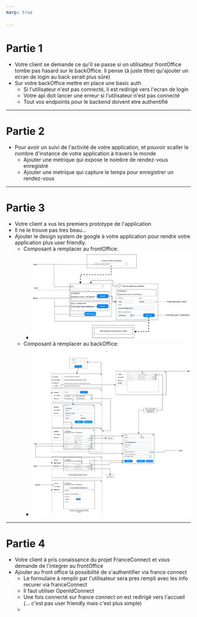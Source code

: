 ```yaml
---
marp: true

---
```

# Partie 1
- Votre client se demande ce qu'il se passe si un utilisateur frontOffice tombe pas hasard sur le backOffice. Il pense (à juste titre) qu'ajouter un ecran de login au back serait plus sûre)
- Sur votre backOffice mettre en place une basic auth
    - Si l'utilisateur n'est pas connecté, il est redirigé vers l'ecran de login
    - Votre api doit lancer une erreur si l'utilisateur n'est pas connecté
    - Tout vos endpoints pour le backend doivent etre authentifié

---
# Partie 2 
- Pour avoir un suivi de l'activité de votre application, et pouvoir scaller le nombre d'instance de votre application à travers le monde  
  - Ajouter une metrique qui expose le nombre de rendez-vous enregistré
  - Ajouter une metrique qui capture le temps pour enregistrer un rendez-vous

---
# Partie 3
- Votre client a vus les premiers prototype de l'application
- Il ne le trouve pas tres beau...
- Ajouter le design system de google à votre application pour rendre votre application plus user friendly.
  - Composant à remplacer au frontOffice: 
    - ![](assets/material_front.png)
  - Composant à remplacer au backOffice:
    - ![](assets/material-back.png)
--- 
# Partie 4
- Votre client à pris conaissance du projet FranceConnect et vous demande de l'integrer au frontOffice
- Ajouter au front office la possibilité de s'authentifier via france connect 
  - Le formulaire à remplir par l'utilisateur sera pres rempli avec les info recurer via franceConnect
  - Il faut utiliser OpenIdConnect
  - Une fois connecté sur france connect on est redirigé vers l'accueil (... c'est pas user friendly mais c'est plus simple)
  - 